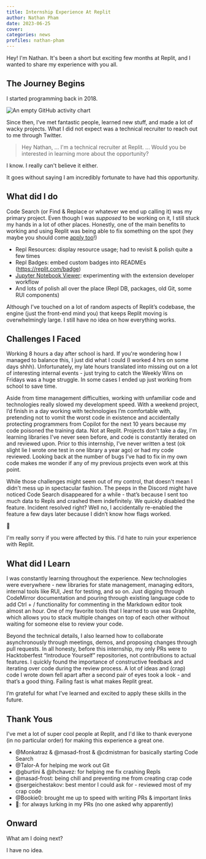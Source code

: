 ```yaml
---
title: Internship Experience At Replit
author: Nathan Pham
date: 2023-06-25
cover: 
categories: news
profiles: nathan-pham
---
```


Hey! I'm Nathan. It's been a short but exciting few months at Replit, and I wanted to share my experience with you all.

## The Journey Begins

I started programming back in 2018. 

![An empty GitHub activity chart](/images/internship-experience-at-replit/github-chart.png)

Since then, I’ve met fantastic people, learned new stuff, and made a lot of wacky projects. What I did not expect was a technical recruiter to reach out to me through Twitter.

> Hey Nathan,
> ... I'm a technical recruiter at Replit. ... Would you be interested in learning more about the opportunity?

I know. I really can't believe it either. 

It goes without saying I am incredibly fortunate to have had this opportunity. 


## What did I do
Code Search (or Find & Replace or whatever we end up calling it) was my primary project. Even though I was *supposed* to be working on it, I still stuck my hands in a lot of other places. Honestly, one of the main benefits to working and using Replit was being able to fix something on the spot (hey maybe you should come [apply too](https://replit.com/site/careers)!)

- Repl Resources: display resource usage; had to revisit & polish quite a few times
- Repl Badges: embed custom badges into READMEs (https://replit.com/badge)
- [Jupyter Notebook Viewer](https://github.com/nathan-pham/extension-jupyter-notebook): experimenting with the extension developer workflow
- And lots of polish all over the place (Repl DB, packages, old Git, some RUI components)

Although I’ve touched on a lot of random aspects of Replit’s codebase, the engine (just the front-end mind you) that keeps Replit moving is overwhelmingly large. I still have no idea on how everything works.

## Challenges I Faced

Working 8 hours a day after school is hard. If you're wondering how I managed to balance this, I just did what I could (I worked 4 hrs on some days shhh). Unfortunately, my late hours translated into missing out on a lot of interesting internal events - just trying to catch the Weekly Wins on Fridays was a huge struggle. In some cases I ended up just working from school to save time. 

Aside from time management difficulties, working with unfamiliar code and technologies really slowed my development speed. With a weekend project, I’d finish in a day working with technologies I’m comfortable with, pretending not to vomit the worst code in existence and accidentally protecting programmers from Copilot for the next 10 years because my code poisoned the training data. Not at Replit. Projects don't take a day, I'm learning libraries I've never seen before, and code is constantly iterated on and reviewed upon. Prior to this internship, I’ve never written a test (ok slight lie I wrote one test in one library a year ago) or had my code reviewed. Looking back at the number of bugs I’ve had to fix in my own code makes me wonder if any of my previous projects even work at this point. 

While those challenges might seem out of my control, that doesn't mean I didn't mess up in spectacular fashion. The peeps in the Discord might have noticed Code Search disappeared for a while - that’s because I sent too much data to Repls and crashed them indefinitely. We quickly disabled the feature. Incident resolved right? Well no, I accidentally re-enabled the feature a few days later because I didn’t know how flags worked. 

🫠

I'm really sorry if you were affected by this. I'd hate to ruin your experience with Replit.

## What did I Learn
I was constantly learning throughout the experience. New technologies were everywhere - new libraries for state management, managing editors, internal tools like RUI, Jest for testing, and so on. Just digging through CodeMirror documentation and pouring through existing language code to add Ctrl + / functionality for commenting in the Markdown editor took almost an hour. One of my favorite tools that I learned to use was Graphite, which allows you to stack multiple changes on top of each other without waiting for someone else to review your code.  

Beyond the technical details, I also learned how to collaborate asynchronously through meetings, demos, and proposing changes through pull requests. In all honesty, before this internship, my only PRs were to Hacktoberfest “Introduce Yourself” repositories, not contributions to actual features. I quickly found the importance of constructive feedback and iterating over code during the review process. A lot of ideas and (crap) code I wrote down fell apart after a second pair of eyes took a look - and that’s a good thing. Failing fast is what makes Replit great. 

I’m grateful for what I’ve learned and excited to apply these skills in the future. 

## Thank Yous

I've met a lot of super cool people at Replit, and I'd like to thank everyone (in no particular order) for making this experience a great one.

- @Monkatraz & @masad-frost & @cdmistman for basically starting Code Search
- @Talor-A for helping me work out Git
- @gburtini & @lhchavez: for helping me fix crashing Repls
- @masad-frost: being chill and preventing me from creating crap code
- @sergeichestakov: best mentor I could ask for - reviewed most of my crap code 
- @Bookie0: brought me up to speed with writing PRs & important links
- 🧀: for always lurking in my PRs (no one asked why apparently)

## Onward

What am I doing next?

I have no idea. 
